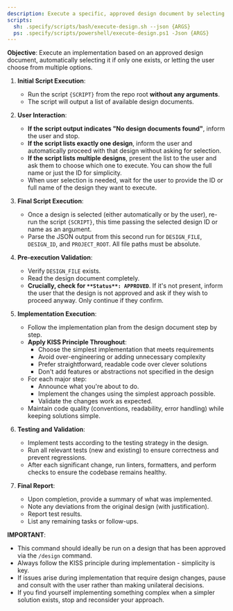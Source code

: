 ```yaml
---
description: Execute a specific, approved design document by selecting from available designs.
scripts:
  sh: .specify/scripts/bash/execute-design.sh --json {ARGS}
  ps: .specify/scripts/powershell/execute-design.ps1 -Json {ARGS}
---
```


**Objective**: Execute an implementation based on an approved design document, automatically selecting it if only one exists, or letting the user choose from multiple options.

1.  **Initial Script Execution**:
    - Run the script `{SCRIPT}` from the repo root **without any arguments**.
    - The script will output a list of available design documents.

2.  **User Interaction**:
    - **If the script output indicates "No design documents found"**, inform the user and stop.
    - **If the script lists exactly one design**, inform the user and automatically proceed with that design without asking for selection.
    - **If the script lists multiple designs**, present the list to the user and ask them to choose which one to execute. You can show the full name or just the ID for simplicity.
    - When user selection is needed, wait for the user to provide the ID or full name of the design they want to execute.

3.  **Final Script Execution**:
    - Once a design is selected (either automatically or by the user), re-run the script `{SCRIPT}`, this time passing the selected design ID or name as an argument.
    - Parse the JSON output from this second run for `DESIGN_FILE`, `DESIGN_ID`, and `PROJECT_ROOT`. All file paths must be absolute.

4.  **Pre-execution Validation**:
    - Verify `DESIGN_FILE` exists.
    - Read the design document completely.
    - **Crucially, check for `**Status**: APPROVED`**. If it's not present, inform the user that the design is not approved and ask if they wish to proceed anyway. Only continue if they confirm.

5.  **Implementation Execution**:
    - Follow the implementation plan from the design document step by step.
    - **Apply KISS Principle Throughout**:
        - Choose the simplest implementation that meets requirements
        - Avoid over-engineering or adding unnecessary complexity
        - Prefer straightforward, readable code over clever solutions
        - Don't add features or abstractions not specified in the design
    - For each major step:
        - Announce what you're about to do.
        - Implement the changes using the simplest approach possible.
        - Validate the changes work as expected.
    - Maintain code quality (conventions, readability, error handling) while keeping solutions simple.

6.  **Testing and Validation**:
    - Implement tests according to the testing strategy in the design.
    - Run all relevant tests (new and existing) to ensure correctness and prevent regressions.
    - After each significant change, run linters, formatters, and perform checks to ensure the codebase remains healthy.

7.  **Final Report**:
    - Upon completion, provide a summary of what was implemented.
    - Note any deviations from the original design (with justification).
    - Report test results.
    - List any remaining tasks or follow-ups.

**IMPORTANT**: 
- This command should ideally be run on a design that has been approved via the `/design` command.
- Always follow the KISS principle during implementation - simplicity is key.
- If issues arise during implementation that require design changes, pause and consult with the user rather than making unilateral decisions.
- If you find yourself implementing something complex when a simpler solution exists, stop and reconsider your approach.
